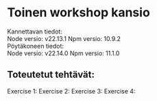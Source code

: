 # Toinen workshop kansio
Kannettavan tiedot:  
Node versio: v22.13.1
Npm versio: 10.9.2  
Pöytäkoneen tiedot:  
Node versio: v22.14.0
Npm versio: 11.1.0
## Toteutetut tehtävät:
Exercise 1: 
Exercise 2: 
Exercise 3: 
Exercise 4: 
